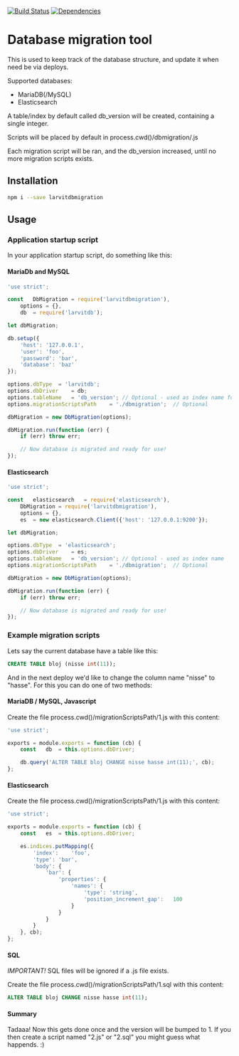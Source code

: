 [![Build Status](https://travis-ci.org/larvit/larvitdbmigration.svg?branch=master)](https://travis-ci.org/larvit/larvitdbmigration) [![Dependencies](https://david-dm.org/larvit/larvitdbmigration.svg)](https://david-dm.org/larvit/larvitdbmigration.svg)

# Database migration tool

This is used to keep track of the database structure, and update it when need be via deploys.

Supported databases:

* MariaDB(/MySQL)
* Elasticsearch

A table/index by default called db_version will be created, containing a single integer.

Scripts will be placed by default in process.cwd()/dbmigration/<version>.js

Each migration script will be ran, and the db_version increased, until no more migration scripts exists.

## Installation

```bash
npm i --save larvitdbmigration
```

## Usage

### Application startup script

In your application startup script, do something like this:

#### MariaDb and MySQL

```javascript
'use strict';

const	DbMigration	= require('larvitdbmigration'),
	options	= {},
	db	= require('larvitdb');

let	dbMigration;

db.setup({
	'host':	'127.0.0.1',
	'user':	'foo',
	'password':	'bar',
	'database':	'baz'
});

options.dbType	= 'larvitdb';
options.dbDriver	= db;
options.tableName	= 'db_version';	// Optional - used as index name for elasticsearch
options.migrationScriptsPath	= './dbmigration';	// Optional

dbMigration = new DbMigration(options);

dbMigration.run(function (err) {
	if (err) throw err;

	// Now database is migrated and ready for use!
});
```

#### Elasticsearch

```javascript
'use strict';

const	elasticsearch	= require('elasticsearch'),
	DbMigration	= require('larvitdbmigration'),
	options	= {},
	es	= new elasticsearch.Client({'host': '127.0.0.1:9200'});

let	dbMigration;

options.dbType	= 'elasticsearch';
options.dbDriver	= es;
options.tableName	= 'db_version';	// Optional - used as index name
options.migrationScriptsPath	= './dbmigration';	// Optional

dbMigration	= new DbMigration(options);

dbMigration.run(function (err) {
	if (err) throw err;

	// Now database is migrated and ready for use!
});
```

### Example migration scripts

Lets say the current database have a table like this:

```SQL
CREATE TABLE bloj (nisse int(11));
```

And in the next deploy we'd like to change the column name "nisse" to "hasse". For this you can do one of two methods:

#### MariaDB / MySQL, Javascript

Create the file process.cwd()/migrationScriptsPath/1.js with this content:

```javascript
'use strict';

exports = module.exports = function (cb) {
	const	db	= this.options.dbDriver;

	db.query('ALTER TABLE bloj CHANGE nisse hasse int(11);', cb);
};
```

#### Elasticsearch

Create the file process.cwd()/migrationScriptsPath/1.js with this content:

```javascript
'use strict';

exports = module.exports = function (cb) {
	const	es	= this.options.dbDriver;

	es.indices.putMapping({
		'index':	'foo',
		'type':	'bar',
		'body': {
			'bar': {
				'properties': {
					'names': {
						'type':	'string',
						'position_increment_gap':	100
					}
				}
			}
		}
	}, cb);
};
```

#### SQL

_IMPORTANT!_ SQL files will be ignored if a .js file exists.

Create the file process.cwd()/migrationScriptsPath/1.sql with this content:

```SQL
ALTER TABLE bloj CHANGE nisse hasse int(11);
```

#### Summary

Tadaaa! Now this gets done once and the version will be bumped to 1. If you then create a script named "2.js" or "2.sql" you might guess what happends. :)

